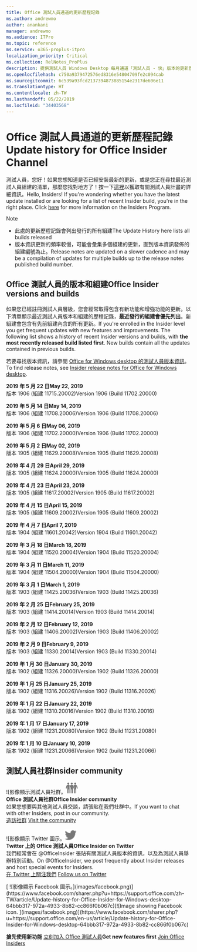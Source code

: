 ```yaml
---
title: Office 測試人員通道的更新歷程記錄
ms.author: andrewmo
author: anankani
manager: andrewmo
ms.audience: ITPro
ms.topic: reference
ms.service: o365-proplus-itpro
localization_priority: Critical
ms.collection: RelNotes_ProPlus
description: 提供測試人員 Windows Desktop 每月通道「測試人員 - 快」版本的更新歷程記錄
ms.openlocfilehash: c750a9379472576ed8316e54804709fe2c094cab
ms.sourcegitcommit: 6c539a93fcd2137394873885154e2317de606e11
ms.translationtype: HT
ms.contentlocale: zh-TW
ms.lasthandoff: 05/22/2019
ms.locfileid: "34403568"
---
```

# <a name="update-history-for-office-insider-channel"></a><span data-ttu-id="1b0fb-103">Office 測試人員通道的更新歷程記錄</span><span class="sxs-lookup"><span data-stu-id="1b0fb-103">Update history for Office Insider Channel</span></span>

<span data-ttu-id="1b0fb-p101">測試人員，您好！如果您想知道是否已經安裝最新的更新，或是您正在尋找最近測試人員組建的清單，那麼您找對地方了！按一下[這裡](https://insider.office.com/)以獲取有關測試人員計畫的詳細資訊。</span><span class="sxs-lookup"><span data-stu-id="1b0fb-p101">Hello, Insiders! If you're wondering whether you have the latest update installed or are looking for a list of recent Insider build, you're in the right place. Click [here](https://insider.office.com/) for more information on the Insiders Program.</span></span>

> [!NOTE]
> - <span data-ttu-id="1b0fb-107">此處的更新歷程記錄會列出發行的所有組建</span><span class="sxs-lookup"><span data-stu-id="1b0fb-107">The Update History here lists all builds released</span></span>
> - <span data-ttu-id="1b0fb-108">版本資訊更新的頻率較慢，可能會彙集多個組建的更新，直到版本資訊發佈的組建編號為止。</span><span class="sxs-lookup"><span data-stu-id="1b0fb-108">Release notes are updated on a slower cadence and may be a compilation of updates for multiple builds up to the release notes published build number.</span></span>



## <a name="office-insider-versions-and-builds"></a><span data-ttu-id="1b0fb-109">Office 測試人員的版本和組建</span><span class="sxs-lookup"><span data-stu-id="1b0fb-109">Office Insider versions and builds</span></span>

<span data-ttu-id="1b0fb-p102">如果您已經註冊測試人員層級，您會經常取得包含有新功能和增強功能的更新。以下清單顯示最近測試人員版本和組建的歷程記錄，**最近發行的組建會優先列出**。新組建會包含有先前組建內含的所有更新。</span><span class="sxs-lookup"><span data-stu-id="1b0fb-p102">If you're enrolled in the Insider level you get frequent updates with new features and improvements. The following list shows a history of recent Insider versions and builds, with **the most recently released build listed first**. New builds contain all the updates contained in previous builds.</span></span> 

<span data-ttu-id="1b0fb-113">若要尋找版本資訊，請參閱 [Office for Windows desktop 的測試人員版本資訊](https://docs.microsoft.com/zh-TW/OfficeUpdates/release-notes-office-insider)。</span><span class="sxs-lookup"><span data-stu-id="1b0fb-113">To find release notes, see [Insider release notes for Office for Windows desktop](https://docs.microsoft.com/en-us/OfficeUpdates/release-notes-office-insider).</span></span>

[//]: # (請勿移除)

<span data-ttu-id="1b0fb-115">**2019 年 5 月 22 日**</span><span class="sxs-lookup"><span data-stu-id="1b0fb-115">**May 22, 2019**</span></span><br/> <span data-ttu-id="1b0fb-116">版本 1906 (組建 11715.20002)</span><span class="sxs-lookup"><span data-stu-id="1b0fb-116">Version 1906 (Build 11702.20000)</span></span><br/> 

<span data-ttu-id="1b0fb-117">**2019 年 5 月 14 日**</span><span class="sxs-lookup"><span data-stu-id="1b0fb-117">**May 14, 2019**</span></span><br/> <span data-ttu-id="1b0fb-118">版本 1906 (組建 11708.20006)</span><span class="sxs-lookup"><span data-stu-id="1b0fb-118">Version 1906 (Build 11708.20006)</span></span><br/>

<span data-ttu-id="1b0fb-119">**2019 年 5 月 6 日**</span><span class="sxs-lookup"><span data-stu-id="1b0fb-119">**May 06, 2019**</span></span><br/>
<span data-ttu-id="1b0fb-120">版本 1906 (組建 11702.20000)</span><span class="sxs-lookup"><span data-stu-id="1b0fb-120">Version 1906 (Build 11702.20000)</span></span><br/>

<span data-ttu-id="1b0fb-121">**2019 年 5 月 2 日**</span><span class="sxs-lookup"><span data-stu-id="1b0fb-121">**May 02, 2019**</span></span><br/>
<span data-ttu-id="1b0fb-122">版本 1905 (組建 11629.20008)</span><span class="sxs-lookup"><span data-stu-id="1b0fb-122">Version 1905 (Build 11629.20008)</span></span><br/>

<span data-ttu-id="1b0fb-123">**2019 年 4 月 29 日**</span><span class="sxs-lookup"><span data-stu-id="1b0fb-123">**April 29, 2019**</span></span><br/>
<span data-ttu-id="1b0fb-124">版本 1905 (組建 11624.20000)</span><span class="sxs-lookup"><span data-stu-id="1b0fb-124">Version 1905 (Build 11624.20000)</span></span><br/>

<span data-ttu-id="1b0fb-125">**2019 年 4 月 23 日**</span><span class="sxs-lookup"><span data-stu-id="1b0fb-125">**April 23, 2019**</span></span><br/> <span data-ttu-id="1b0fb-126">版本 1905 (組建 11617.20002)</span><span class="sxs-lookup"><span data-stu-id="1b0fb-126">Version 1905 (Build 11617.20002)</span></span><br/>

<span data-ttu-id="1b0fb-127">**2019 年 4 月 15 日**</span><span class="sxs-lookup"><span data-stu-id="1b0fb-127">**April 15, 2019**</span></span><br/> <span data-ttu-id="1b0fb-128">版本 1905 (組建 11609.20002)</span><span class="sxs-lookup"><span data-stu-id="1b0fb-128">Version 1905 (Build 11609.20002)</span></span><br/>

<span data-ttu-id="1b0fb-129">**2019 年 4 月 7 日**</span><span class="sxs-lookup"><span data-stu-id="1b0fb-129">**April 7, 2019**</span></span><br/> <span data-ttu-id="1b0fb-130">版本 1904 (組建 11601.20042)</span><span class="sxs-lookup"><span data-stu-id="1b0fb-130">Version 1904 (Build 11601.20042)</span></span><br/>

<span data-ttu-id="1b0fb-131">**2019 年 3 月 18 日**</span><span class="sxs-lookup"><span data-stu-id="1b0fb-131">**March 18, 2019**</span></span><br/> <span data-ttu-id="1b0fb-132">版本 1904 (組建 11520.20004)</span><span class="sxs-lookup"><span data-stu-id="1b0fb-132">Version 1904 (Build 11520.20004)</span></span><br/>

<span data-ttu-id="1b0fb-133">**2019 年 3 月 11 日**</span><span class="sxs-lookup"><span data-stu-id="1b0fb-133">**March 11, 2019**</span></span><br/> <span data-ttu-id="1b0fb-134">版本 1904 (組建 11504.20000)</span><span class="sxs-lookup"><span data-stu-id="1b0fb-134">Version 1904 (Build 11504.20000)</span></span><br/>

<span data-ttu-id="1b0fb-135">**2019 年 3 月 1 日**</span><span class="sxs-lookup"><span data-stu-id="1b0fb-135">**March 1, 2019**</span></span><br/> <span data-ttu-id="1b0fb-136">版本 1903 (組建 11425.20036)</span><span class="sxs-lookup"><span data-stu-id="1b0fb-136">Version 1903 (Build 11425.20036)</span></span><br/> 

<span data-ttu-id="1b0fb-137">**2019 年 2 月 25 日**</span><span class="sxs-lookup"><span data-stu-id="1b0fb-137">**February 25, 2019**</span></span><br/> <span data-ttu-id="1b0fb-138">版本 1903 (組建 11414.20014)</span><span class="sxs-lookup"><span data-stu-id="1b0fb-138">Version 1903 (Build 11414.20014)</span></span><br/> 

<span data-ttu-id="1b0fb-139">**2019 年 2 月 12 日**</span><span class="sxs-lookup"><span data-stu-id="1b0fb-139">**February 12, 2019**</span></span><br/> <span data-ttu-id="1b0fb-140">版本 1903 (組建 11406.20002)</span><span class="sxs-lookup"><span data-stu-id="1b0fb-140">Version 1903 (Build 11406.20002)</span></span><br/> 

<span data-ttu-id="1b0fb-141">**2019 年 2 月 9 日**</span><span class="sxs-lookup"><span data-stu-id="1b0fb-141">**February 9, 2019**</span></span><br/> <span data-ttu-id="1b0fb-142">版本 1903 (組建 11330.20014)</span><span class="sxs-lookup"><span data-stu-id="1b0fb-142">Version 1903 (Build 11330.20014)</span></span><br/> 

<span data-ttu-id="1b0fb-143">**2019 年 1 月 30 日**</span><span class="sxs-lookup"><span data-stu-id="1b0fb-143">**January 30, 2019**</span></span><br/> <span data-ttu-id="1b0fb-144">版本 1902 (組建 11326.20000)</span><span class="sxs-lookup"><span data-stu-id="1b0fb-144">Version 1902 (Build 11326.20000)</span></span><br/> 

<span data-ttu-id="1b0fb-145">**2019 年 1 月 25 日**</span><span class="sxs-lookup"><span data-stu-id="1b0fb-145">**January 25, 2019**</span></span><br/> <span data-ttu-id="1b0fb-146">版本 1902 (組建 11316.20026)</span><span class="sxs-lookup"><span data-stu-id="1b0fb-146">Version 1902 (Build 11316.20026)</span></span><br/> 

<span data-ttu-id="1b0fb-147">**2019 年 1 月 22 日**</span><span class="sxs-lookup"><span data-stu-id="1b0fb-147">**January 22, 2019**</span></span><br/> <span data-ttu-id="1b0fb-148">版本 1902 (組建 11310.20016)</span><span class="sxs-lookup"><span data-stu-id="1b0fb-148">Version 1902 (Build 11310.20016)</span></span><br/> 

<span data-ttu-id="1b0fb-149">**2019 年 1 月 17 日**</span><span class="sxs-lookup"><span data-stu-id="1b0fb-149">**January 17, 2019**</span></span><br/> <span data-ttu-id="1b0fb-150">版本 1902 (組建 11231.20080)</span><span class="sxs-lookup"><span data-stu-id="1b0fb-150">Version 1902 (Build 11231.20080)</span></span><br/>

<span data-ttu-id="1b0fb-151">**2019 年 1 月 10 日**</span><span class="sxs-lookup"><span data-stu-id="1b0fb-151">**January 10, 2019**</span></span><br/> <span data-ttu-id="1b0fb-152">版本 1902 (組建 11231.20066)</span><span class="sxs-lookup"><span data-stu-id="1b0fb-152">Version 1902 (build 11231.20066)</span></span><br/> 


## <a name="insider-community"></a><span data-ttu-id="1b0fb-153">測試人員社群</span><span class="sxs-lookup"><span data-stu-id="1b0fb-153">Insider community</span></span>

<span data-ttu-id="1b0fb-154">![影像顯示測試人員社群。</span><span class="sxs-lookup"><span data-stu-id="1b0fb-154">![Image showing insider community.</span></span> ](images/insidercommunity.png) <br/>
<span data-ttu-id="1b0fb-155">**Office 測試人員社群**</span><span class="sxs-lookup"><span data-stu-id="1b0fb-155">**Office Insider community**</span></span><br/> <span data-ttu-id="1b0fb-156">如果您想要與其他測試人員交談，請張貼在我們社群中。</span><span class="sxs-lookup"><span data-stu-id="1b0fb-156">If you want to chat with other Insiders, post in our community.</span></span><br/><span data-ttu-id="1b0fb-157"> 
[造訪社群](https://go.microsoft.com/fwlink/?linkid=843493)</span><span class="sxs-lookup"><span data-stu-id="1b0fb-157"> 
[Visit the community](https://go.microsoft.com/fwlink/?linkid=843493)</span></span><br/> 

<span data-ttu-id="1b0fb-158">![影像顯示 Twitter 圖示。</span><span class="sxs-lookup"><span data-stu-id="1b0fb-158">![Image showing twitter icon.</span></span> ](images/twitter.png)<br/>
<span data-ttu-id="1b0fb-159">**Twitter 上的 Office 測試人員**</span><span class="sxs-lookup"><span data-stu-id="1b0fb-159">**Office Insider on Twitter**</span></span><br/> <span data-ttu-id="1b0fb-160">我們經常會在 @OfficeInsider 張貼有關測試人員版本的資訊，以及為測試人員舉辦特別活動。</span><span class="sxs-lookup"><span data-stu-id="1b0fb-160">On @OfficeInsider, we post frequently about Insider releases and host special events for Insiders.</span></span><br/><span data-ttu-id="1b0fb-161"> 
[在 Twitter 上關注我們](https://go.microsoft.com/fwlink/?linkid=717717)</span><span class="sxs-lookup"><span data-stu-id="1b0fb-161"> 
[Follow us on Twitter](https://go.microsoft.com/fwlink/?linkid=717717)</span></span><br/> 

<span data-ttu-id="1b0fb-162">
  [
  ![影像顯示 Facebook 圖示。](images/facebook.png)](https://www.facebook.com/sharer.php?u=https://support.office.com/zh-TW/article/Update-history-for-Office-Insider-for-Windows-desktop-64bbb317-972a-4933-8b82-cc866f0b067c)</span><span class="sxs-lookup"><span data-stu-id="1b0fb-162">[![Image showing Facebook icon. ](images/facebook.png)](https://www.facebook.com/sharer.php?u=https://support.office.com/en-us/article/Update-history-for-Office-Insider-for-Windows-desktop-64bbb317-972a-4933-8b82-cc866f0b067c)</span></span>


<span data-ttu-id="1b0fb-163">**搶先使用新功能**
[立刻加入 Office 測試人員](https://insider.office.com/)</span><span class="sxs-lookup"><span data-stu-id="1b0fb-163">**Get new features first**
[Join Office Insiders](https://insider.office.com/)</span></span>